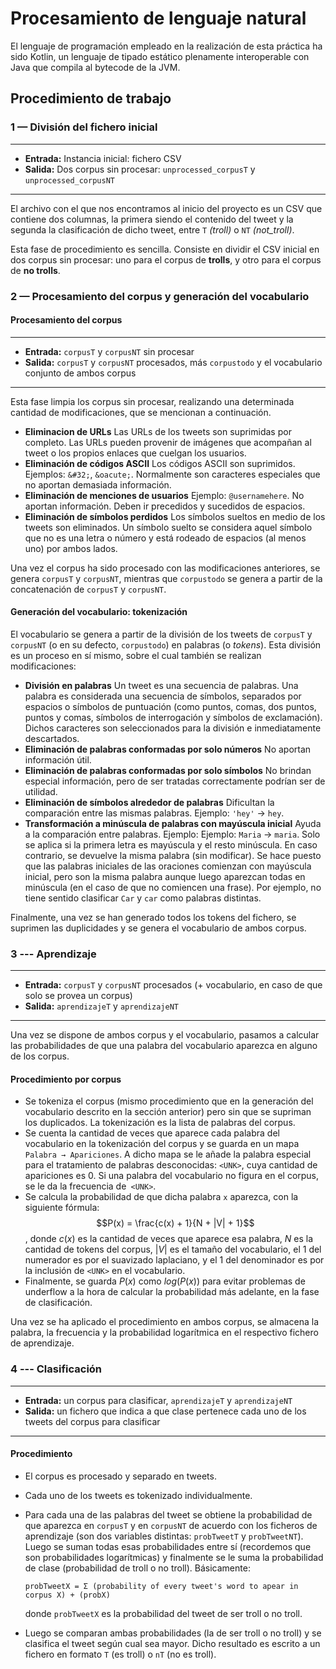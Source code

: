 # Procesamiento de lenguaje natural

El lenguaje de programación empleado en la realización de esta práctica ha sido Kotlin, un lenguaje de tipado estático plenamente interoperable con Java que compila al bytecode de la JVM.

## Procedimiento de trabajo

### 1 — División del fichero inicial

---

 - **Entrada:** Instancia inicial: fichero CSV
 - **Salida:** Dos corpus sin procesar: `unprocessed_corpusT` y `unprocessed_corpusNT` 

---

El archivo con el que nos encontramos al inicio del proyecto es un CSV que contiene dos columnas, la primera siendo el contenido del tweet y la segunda la clasificación de dicho tweet, entre `T` *(troll)* o `NT` *(not_troll)*.

Esta fase de procedimiento es sencilla. Consiste en dividir el CSV inicial en dos corpus sin procesar: uno para el corpus de **trolls**, y otro para el corpus de **no trolls**. 

### 2 — Procesamiento del corpus y generación del vocabulario

#### Procesamiento del corpus

---

 - **Entrada:** `corpusT` y `corpusNT` sin procesar
 - **Salida:** `corpusT` y `corpusNT` procesados, más `corpustodo` y el vocabulario conjunto de ambos corpus

---

Esta fase limpia los corpus sin procesar, realizando una determinada cantidad de modificaciones, que se mencionan a continuación.

- **Eliminacion de URLs**
  Las URLs de los tweets son suprimidas por completo. Las URLs pueden provenir de imágenes que acompañan al tweet o los propios enlaces que cuelgan los usuarios.
- **Eliminación de códigos ASCII**
  Los códigos ASCII son suprimidos. Ejemplos: `&#32;`, `&oacute;`. Normalmente son caracteres especiales que no aportan demasiada información.
- **Eliminación de menciones de usuarios**
  Ejemplo: `@usernamehere`. No aportan información. Deben ir precedidos y sucedidos de espacios.
- **Eliminación de símbolos perdidos**
  Los símbolos sueltos en medio de los tweets son eliminados. Un símbolo suelto se considera aquel símbolo que no es una letra o número y está rodeado de espacios (al menos uno) por ambos lados.

Una vez el corpus ha sido procesado con las modificaciones anteriores, se genera `corpusT` y `corpusNT`, mientras que `corpustodo` se genera a partir de la concatenación de `corpusT` y `corpusNT`.

#### Generación del vocabulario: tokenización

El vocabulario se genera a partir de la división de los tweets de `corpusT` y `corpusNT` (o en su defecto, `corpustodo`) en palabras (o *tokens*). Esta división es un proceso en sí mismo, sobre el cual también se realizan modificaciones:

- **División en palabras**
  Un tweet es una secuencia de palabras. Una palabra es considerada una secuencia de símbolos, separados por espacios o símbolos de puntuación (como puntos, comas, dos puntos, puntos y comas, símbolos de interrogación y símbolos de exclamación). Dichos caracteres son seleccionados para la división e inmediatamente descartados.
- **Eliminación de palabras conformadas por solo números**
  No aportan información útil.
- **Eliminación de palabras conformadas por solo símbolos**
  No brindan especial información, pero de ser tratadas correctamente podrían ser de utilidad.
- **Eliminación de símbolos alrededor de palabras**
  Dificultan la comparación entre las mismas palabras. Ejemplo: `'hey'` →  `hey`.
- **Transformación a minúscula de palabras con mayúscula inicial**
  Ayuda a la comparación entre palabras. Ejemplo: Ejemplo: `Maria` →  `maria`. Solo se aplica si la primera letra es mayúscula y el resto minúscula. En caso contrario, se devuelve la misma palabra (sin modificar). Se hace puesto que las palabras iniciales de las oraciones comienzan con mayúscula inicial, pero son la misma palabra aunque luego aparezcan todas en minúscula (en el caso de que no comiencen una frase). Por ejemplo, no tiene sentido clasificar `Car` y `car` como palabras distintas.

Finalmente, una vez se han generado todos los tokens del fichero, se suprimen las duplicidades y se genera el vocabulario de ambos corpus.

### 3 --- Aprendizaje

------

- **Entrada:** `corpusT` y `corpusNT` procesados (+ vocabulario, en caso de que solo se provea un corpus)
- **Salida:** `aprendizajeT` y `aprendizajeNT`

---

Una vez se dispone de ambos corpus y el vocabulario, pasamos a calcular las probabilidades de que una palabra del vocabulario aparezca en alguno de los corpus.

#### Procedimiento por corpus

- Se tokeniza el corpus (mismo procedimiento que en la generación del vocabulario descrito en la sección anterior) pero sin que se supriman los duplicados. La tokenización es la lista de palabras del corpus.
- Se cuenta la cantidad de veces que aparece cada palabra del vocabulario en la tokenización del corpus y se guarda en un mapa `Palabra → Apariciones`. A dicho mapa se le añade la palabra especial para el tratamiento de palabras desconocidas: `<UNK>`, cuya cantidad de apariciones es 0. Si una palabra del vocabulario no figura en el corpus, se le da la frecuencia de` <UNK>`.
- Se calcula la probabilidad de que dicha palabra `x` aparezca, con la siguiente fórmula: $$P(x) = \frac{c(x) + 1}{N + |V| + 1}$$, donde $c(x)$ es la cantidad de veces que aparece esa palabra, $N$ es la cantidad de tokens del corpus, $|V|$ es el tamaño del vocabulario, el $1$ del numerador es por el suavizado laplaciano, y el $1$ del denominador es por la inclusión de `<UNK>` en el vocabulario.
- Finalmente, se guarda $P(x)$ como $log(P(x))$ para evitar problemas de underflow a la hora de calcular la probabilidad más adelante, en la fase de clasificación.

Una vez se ha aplicado el procedimiento en ambos corpus, se almacena la palabra, la frecuencia y la probabilidad logarítmica en el respectivo fichero de aprendizaje.

### 4 --- Clasificación

------

- **Entrada:** un corpus para clasificar, `aprendizajeT` y `aprendizajeNT`
- **Salida:** un fichero que indica a que clase pertenece cada uno de los tweets del corpus para clasificar

---

#### Procedimiento

- El corpus es procesado y separado en tweets.

- Cada uno de los tweets es tokenizado individualmente.

- Para cada una de las palabras del tweet se obtiene la probabilidad de que aparezca en `corpusT` y en `corpusNT` de acuerdo con los ficheros de aprendizaje (son dos variables distintas: `probTweetT` y `probTweetNT`). Luego se suman todas esas probabilidades entre sí (recordemos que son probabilidades logarítmicas) y finalmente se le suma la probabilidad de clase (probabilidad de troll o no troll). Básicamente: 

  `probTweetX = Σ (probability of every tweet's word to apear in corpus X) + (probX) `

  donde `probTweetX` es la probabilidad del tweet de ser troll o no troll.

- Luego se comparan ambas probabilidades (la de ser troll o no troll) y se clasifica el tweet según cual sea mayor. Dicho resultado es escrito a un fichero en formato `T` (es troll) o `nT` (no es troll).

